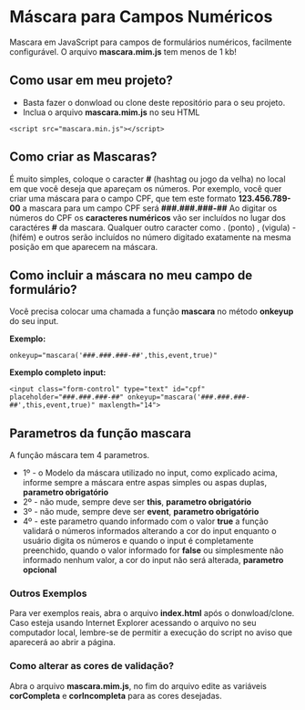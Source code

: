 # Máscara para Campos Numéricos
Mascara em JavaScript para campos de formulários numéricos, facilmente configurável. O arquivo **mascara.mim.js** tem menos de 1 kb!

## Como usar em meu projeto?
* Basta fazer o donwload ou clone deste repositório para o seu projeto.
* Inclua o arquivo **mascara.mim.js** no seu HTML

```
<script src="mascara.min.js"></script>
```

## Como criar as Mascaras?
É muito simples, coloque o caracter **#** (hashtag ou jogo da velha) no local em que você deseja que apareçam os números.
Por exemplo, você quer criar uma máscara para o campo CPF, que tem este formato **123.456.789-00** a mascara para um campo CPF será **###.###.###-##**
Ao digitar os números do CPF os **caracteres numéricos** vão ser incluídos no lugar dos caractéres **#** da mascara. Qualquer outro caracter como . (ponto) , (vigula) - (hifém) e outros serão incluídos no número digitado exatamente na mesma posição em que aparecem na máscara.


## Como incluir a máscara no meu campo de formulário?
Você precisa colocar uma chamada a função **mascara** no método **onkeyup** do seu input.

**Exemplo:**
```
onkeyup="mascara('###.###.###-##',this,event,true)"
```

**Exemplo completo input:**
```
<input class="form-control" type="text" id="cpf" placeholder="###.###.###-##" onkeyup="mascara('###.###.###-##',this,event,true)" maxlength="14">
```

## Parametros da função mascara
A função máscara tem 4 parametros.
* 1º - o Modelo da máscara utilizado no input, como explicado acima, informe sempre a máscara entre aspas simples ou aspas duplas, **parametro obrigatório**
* 2º - não mude, sempre deve ser **this**, **parametro obrigatório**
* 3º - não mude, sempre deve ser **event**, **parametro obrigatório**
* 4º - este parametro quando informado com o valor **true** a função validará o números informados alterando a cor do input enquanto o usuário digita os números e quando o input é completamente preenchido, quando o valor informado for **false** ou simplesmente não informado nenhum valor, a cor do input não será alterada, **parametro opcional**

### Outros Exemplos
Para ver exemplos reais, abra o arquivo **index.html** após o donwload/clone.
Caso esteja usando Internet Explorer acessando o arquivo no seu computador local, lembre-se de permitir a execução do script no aviso que aparecerá ao abrir a página.

### Como alterar as cores de validação?
Abra o arquivo **mascara.mim.js**, no fim do arquivo edite as variáveis **corCompleta** e **corIncompleta** para as cores desejadas.
